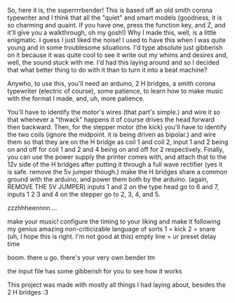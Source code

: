So, here it is, the superrrrbender! 
This is based off an old smith corona typewriter and I think that all the "quiet" and smart models (goodness, it is so charming and quaint. If you have one,
press the function key, and Z, and it'll give you a walkthrough, oh my gosh!)
Why I made this, well, is a little enigmatic. I guess I just liked the noise! I used to have this when I was quite young and in some troublesome situations. I'd type absolute just gibberish on it because it was quite cool to see it write out my whims and desires and, well, the sound stuck with me. I'd had this laying around and so I decided that what better thing to do with it than to turn it into a beat machine? 

Anywho, to use this, you'll need an arduino, 2 H bridges, a smith corona typewriter (electric of course), some patience, to learn how to make music with
the format I made, and, uh, more patience.

You'll have to identify the motor's wires (that part's simple.)
and wire it so that whenever a "thwack" happens it of course drives the head forward then backward. 
Then, for the stepper motor (the kick) you'll have to identify the two coils (ignore the midpoint. it is being driven as bipolar.)
and wire them so that they are on the H bridge as coil 1 and coil 2, input 1 and 2 being on and off for coil 1 and 2 and 4 being on and off for 2 respectively.
Finally, you can use the power supply the printer comes with, and attach that to the 12v side of the H bridges after putting it through a full wave rectifier (yes it is safe. remove the 5v jumper though.)
make the H bridges share a common ground with the arduino, and power them both by the arduino. (again, REMOVE THE 5V JUMPER)
inputs 1 and 2 on the type head go to 6 and 7, inputs 1 2 3 and 4 on the stepper go to 2, 3, 4, and 5. 

zzzhhheennnn.... 

make your music! configure the timing to your liking and make it following my genius amazing non-criticizable language of sorts
1 = kick
2 = snare (uh, I hope this is right. I'm not good at this)
empty line = ur preset delay time

boom. there u go. there's your very own bender *tm*



the input file has some gibberish for you to see how it works






This project was made with mostly all things I had laying about, besides the 2 H bridges :3 
